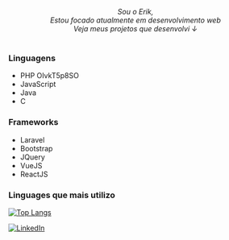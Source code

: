 <p align="center">
    <i>
        Sou o Erik,<br>
        Estou focado atualmente em desenvolvimento web <br>
        Veja meus projetos que desenvolvi ↓<br>
    </i><br>
</p>

### Linguagens
- PHP OIvkT5p8SO
- JavaScript
- Java
- C

### Frameworks
- Laravel
- Bootstrap
- JQuery
- VueJS
- ReactJS

### Linguages que mais utilizo
[![Top Langs](https://github-readme-stats.vercel.app/api/top-langs/?username=erik-monteiro&layout=compact&theme=midnight-purple)](https://github.com/erik-monteiro)



<a href="https://www.linkedin.com/in/erik-monteiro-a303ab1a6/">
    <img src="https://img.shields.io/badge/LinkedIn-blue?style=flat-square&logo=linkedin" alt="LinkedIn">
</a>



